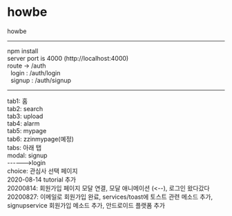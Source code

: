 # howbe
howbe
<hr>
npm install<br>
server port is 4000 (http://localhost:4000)<br>
route -> /auth<br>
&nbsp;&nbsp;login : /auth/login<br>
&nbsp;&nbsp;signup : /auth/signup<br>

<hr>
tab1: 홈<br>
tab2: search<br>
tab3: upload<br>
tab4: alarm<br>
tab5: mypage<br>
tab6: zzinmypage(예정)<br>
tabs: 아래 탭<br>
modal: signup<br>
------>login<br>
choice: 관심사 선택 페이지<br>
2020-08-14 tutorial 추가<br>
20200814: 회원가입 페이지 모달 연결, 모달 애니메이션 (<--), 로그인 왔다갔다
20200827: 이메일로 회원가입 완료, services/toast에 토스트 관련 메소드 추가, signupservice 회원가입 메소드 추가, 안드로이드 플랫폼 추가